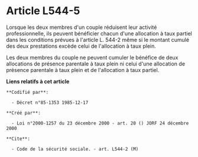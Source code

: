 # Article L544-5

Lorsque les deux membres d'un couple réduisent leur activité professionnelle, ils peuvent bénéficier chacun d'une allocation
à taux partiel dans les conditions prévues à l'article L. 544-2 même si le montant cumulé des deux prestations excède celui
de l'allocation à taux plein.

Les deux membres du couple ne peuvent cumuler le bénéfice de deux allocations de présence parentale à taux plein ni celui
d'une allocation de présence parentale à taux plein et de l'allocation à taux partiel.

**Liens relatifs à cet article**

	**Codifié par**:

	  - Décret n°85-1353 1985-12-17

	**Créé par**:

	  - Loi n°2000-1257 du 23 décembre 2000 - art. 20 () JORF 24 décembre 2000

	**Cite**:

	  - Code de la sécurité sociale. - art. L544-2 (M)
